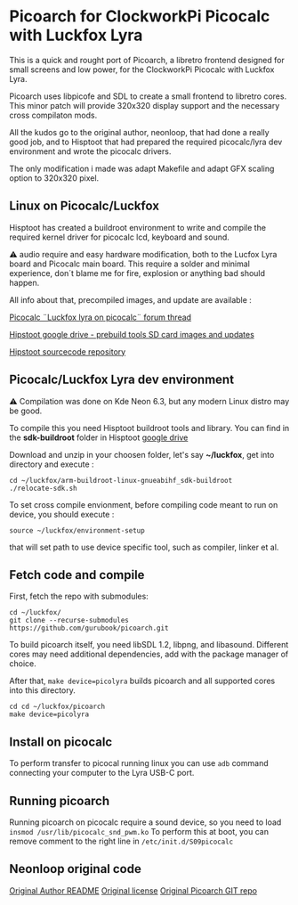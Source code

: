 # Picoarch for ClockworkPi Picocalc with Luckfox Lyra

This is a quick and rought port of Picoarch, a libretro frontend designed for small screens and low power, for the ClockworkPi Picocalc with Luckfox Lyra.

Picoarch uses libpicofe and SDL to create a small frontend to libretro cores. This minor patch will provide 320x320 display support and the necessary cross compilaton mods.

All the kudos go to the original author, neonloop, that had done a really good job, and to Hisptoot that had prepared the required picocalc/lyra dev environment and wrote the picocalc drivers.

The only modification i made was adapt Makefile and adapt GFX scaling option to 320x320 pixel.

## Linux on Picocalc/Luckfox
Hisptoot has created a buildroot environment to write and compile the required kernel driver for picocalc lcd, keyboard and sound.

:warning: audio require and easy hardware modification, both to the Lucfox Lyra board and Picocalc main board. This require a solder and minimal experience, don´t blame me for fire, explosion or anything bad should happen.

All info about that, precompiled images, and update are available :

[Picocalc ¨Luckfox lyra on picocalc¨ forum thread](https://forum.clockworkpi.com/t/luckfox-lyra-on-picocalc/16280)

[Hipstoot google drive - prebuild tools SD card images and updates](https://drive.google.com/drive/folders/1TBEso7NFkO7e6z8iEBywjxi4EtJHSz4F)

[Hipstoot sourcecode repository](https://github.com/hisptoot/picocalc_luckfox_lyra)

## Picocalc/Luckfox Lyra dev environment
:warning: Compilation was done on Kde Neon 6.3, but any modern Linux distro may be good.

To compile this you need Hisptoot buildroot tools and library.
You can find in the **sdk-buildroot** folder in Hisptoot [google drive](https://drive.google.com/drive/folders/1TBEso7NFkO7e6z8iEBywjxi4EtJHSz4F)

Download and unzip in your choosen folder, let's say **~/luckfox**, get into directory and execute :

```
cd ~/luckfox/arm-buildroot-linux-gnueabihf_sdk-buildroot
./relocate-sdk.sh
```

To set cross compile envionment, before compiling code meant to run on device, you should execute :

```
source ~/luckfox/environment-setup
```

that will set path to use device specific tool, such as compiler, linker et al.

## Fetch code and compile 

First, fetch the repo with submodules:

```
cd ~/luckfox/
git clone --recurse-submodules https://github.com/gurubook/picoarch.git
```

To build picoarch itself, you need libSDL 1.2, libpng, and libasound. Different cores may need additional dependencies, add with the package manager of choice.

After that, `make device=picolyra` builds picoarch and all supported cores into this directory.

```
cd cd ~/luckfox/picoarch
make device=picolyra
```

## Install on picocalc
To perform transfer to picocal running linux you can use `adb` command connecting your computer to the Lyra USB-C port.

## Running picoarch
Running picoarch on picocalc require a sound device, so you need to load `insmod /usr/lib/picocalc_snd_pwm.ko`
To perform this at boot, you can remove comment to the right line in `/etc/init.d/S09picocalc`

## Neonloop original code
[Original Author README](README_ORIG.md)
[Original license](LICENSE)
[Original Picoarch GIT repo](https://git.crowdedwood.com/picoarch/)
